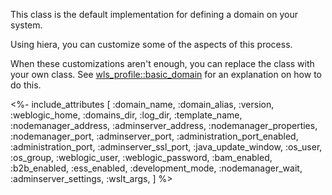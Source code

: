 This class is the default implementation for defining a domain on your system.

Using hiera, you can customize some of the aspects of this process.

When these customizations aren't enough, you can replace the class with your own class. See [wls_profile::basic_domain](./basic_domain.html) for an explanation on how to do this.

<%- include_attributes [
  :domain_name,
  :domain_alias,
  :version,
  :weblogic_home,
  :domains_dir,
  :log_dir,
  :template_name,
  :nodemanager_address,
  :adminserver_address,
  :nodemanager_properties,
  :nodemanager_port,
  :adminserver_port,
  :administration_port_enabled,
  :administration_port,
  :adminserver_ssl_port,
  :java_update_window,
  :os_user,
  :os_group,
  :weblogic_user,
  :weblogic_password,
  :bam_enabled,
  :b2b_enabled,
  :ess_enabled,
  :development_mode,
  :nodemanager_wait,
  :adminserver_settings,
  :wslt_args,
] %>
